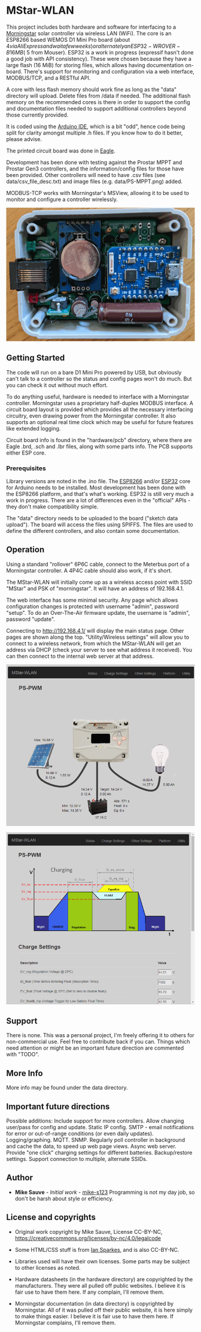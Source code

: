 # MStar-WLAN

This project includes both hardware and software for interfacing to a [Morningstar](https://www.morningstarcorp.com/) solar controller via wireless LAN (WiFi). The core is an ESP8266 based WEMOS D1 Mini Pro board (about $4 via AliExpress and wait a few weeks) or alternately an ESP32-WROVER-B 16MB (~$5 from Mouser). ESP32 is a work in progress (expressif hasn't done a good job with API consistency). These were chosen because they have a large flash (16 MiB) for storing files, which allows having documentation on-board. There's support for monitoring and configuration via a web interface, MODBUS/TCP, and a RESTful API.

A core with less flash memory should work fine as long as the "data" directory will upload. Delete files from /data if needed. The additional flash memory on the recommended cores is there in order to support the config and documentation files needed to support additional controllers beyond those currently provided.

It is coded using the [Arduino IDE](https://www.arduino.cc/en/Main/Software), which is a bit "odd", hence code being split for clarity amongst multiple .h files. If you know how to do it better, please advise. 

The printed circuit board was done in [Eagle](https://www.autodesk.com/products/eagle/overview).

Development has been done with testing against the Prostar MPPT and Prostar Gen3 controllers, and the information/config files for those have been provided. Other controllers will need to have .csv files (see data/csv_file_desc.txt) and image files (e.g. data/PS-MPPT.png) added.

MODBUS-TCP works with Morningstar's MSView, allowing it to be used to monitor and configure a controller wirelessly.

![image of hardware](https://raw.githubusercontent.com/mike-s123/MStar-WLAN/master/pics/board.png)

## Getting Started

The code will run on a bare D1 Mini Pro powered by USB, but obviously can't talk to a controller so the status and config pages won't do much. But you can check it out without much effort.

To do anything useful, hardware is needed to interface with a Morningstar controller. Morningstar uses a proprietary half-duplex MODBUS interface. A circuit board layout is provided which provides all the necessary interfacing circuitry, even drawing power from the Morningstar controller. It also supports an optional real time clock which may be useful for future features like extended logging.

Circuit board info is found in the "hardware/pcb" directory, where there are Eagle .brd, .sch and .lbr files, along with some parts info. The PCB supports either ESP core.

### Prerequisites

Library versions are noted in the .ino file. The [ESP8266](https://github.com/esp8266/Arduino) and/or [ESP32](https://github.com/espressif/arduino-esp32) core for Arduino needs to be installed. Most development has been done with the ESP8266 platform, and that's what's working. ESP32 is still very much a work in progress. There are a lot of differences even in the "official" APIs - they don't make compatibility simple.

The "data" directory needs to be uploaded to the board ("sketch data upload"). The board will access the files using SPIFFS. The files are used to define the different controllers, and also contain some documentation.

## Operation

Using a standard "rollover" 6P6C cable, connect to the Meterbus port of a Morningstar controller. A 4P4C cable should also work, if it's short.

The MStar-WLAN will initially come up as a wireless access point with SSID "MStar" and PSK of "morningstar". It will have an address of 192.168.4.1. 

The web interface has some minimal security. Any page which allows configuration changes is protected with username "admin", password "setup". To do an Over-The-Air firmware update, the username is "admin", password "update".

Connecting to http://192.168.4.1/ will display the main status page. Other pages are shown along the top. "Utility/Wireless settings" will allow you to connect to a wireless network, from which the MStar-WLAN will get an address via DHCP (check your server to see what address it received). You can then connect to the internal web server at that address.

![image of status page](https://raw.githubusercontent.com/mike-s123/MStar-WLAN/master/pics/status.png)


![image of status page](https://raw.githubusercontent.com/mike-s123/MStar-WLAN/master/pics/charge_settings.png)

## Support

There is none. This was a personal project, I'm freely offering it to others for non-commercial use. Feel free to contribute back if you can. Things which need attention or might be an important future direction are commented with "TODO".

## More Info

More info may be found under the data directory.

## Important future directions

Possible additions: Include support for more controllers. Allow changing user/pass for config and update. Static IP config. SMTP - email notifications for error or out-of-range conditions (or even daily updates). Logging/graphing. MQTT. SNMP. Regularly poll controller in background and cache the data, to speed up web page views. Async web server. Provide "one click" charging settings for different batteries. Backup/restore settings. Support connection to multiple, alternate SSIDs.
 
## Author

* **Mike Sauve** - *Initial work* - [mike-s123](https://github.com/mike-s123/)
Programming is not my day job, so don't be harsh about style or efficiency.

## License and copyrights

* Original work copyright by Mike Sauve, License CC-BY-NC, https://creativecommons.org/licenses/by-nc/4.0/legalcode

* Some HTML/CSS stuff is from [Ian Sparkes](https://bitbucket.org/isparkes/nixiefirmwarev2/src), and is also CC-BY-NC.

* Libraries used will have their own licenses. Some parts may be subject to other licenses as noted.

* Hardware datasheets (in the hardware directory) are copyrighted by the manufacturers. They were all pulled off public websites. I believe it is fair use to have them here. If any complain, I'll remove them.

* Morningstar documentation (in data directory) is copyrighted by Morningstar. All of it was pulled off their public website, it is here simply to make things easier. I believe it is fair use to have them here. If Morningstar complains, I'll remove them.